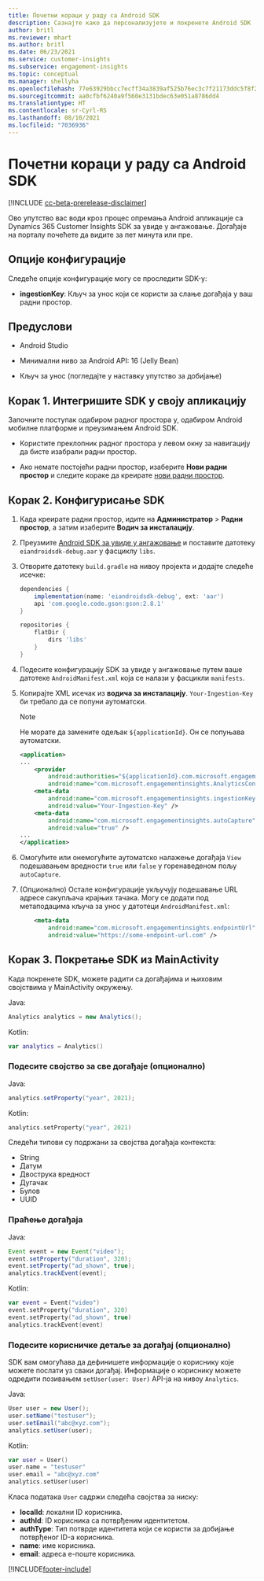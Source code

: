 ```yaml
---
title: Почетни кораци у раду са Android SDK
description: Сазнајте како да персонализујете и покренете Android SDK
author: britl
ms.reviewer: mhart
ms.author: britl
ms.date: 06/23/2021
ms.service: customer-insights
ms.subservice: engagement-insights
ms.topic: conceptual
ms.manager: shellyha
ms.openlocfilehash: 77e63929bbcc7ecff34a3839af525b76ec3c7f21173ddc5f8f2d69f11c25c441
ms.sourcegitcommit: aa0cfbf6240a9f560e3131bdec63e051a8786dd4
ms.translationtype: HT
ms.contentlocale: sr-Cyrl-RS
ms.lasthandoff: 08/10/2021
ms.locfileid: "7036936"
---
```

# <a name="get-started-with-the-android-sdk"></a>Почетни кораци у раду са Android SDK

[!INCLUDE [cc-beta-prerelease-disclaimer](includes/cc-beta-prerelease-disclaimer.md)]

Ово упутство вас води кроз процес опремања Android апликације са Dynamics 365 Customer Insights SDK за увиде у ангажовање. Догађаје на порталу почећете да видите за пет минута или пре.

## <a name="configuration-options"></a>Опције конфигурације
Следеће опције конфигурације могу се проследити SDK-у:

- **ingestionKey**: Кључ за унос који се користи за слање догађаја у ваш радни простор.

## <a name="prerequisites"></a>Предуслови

- Android Studio

- Минимални ниво за Android API: 16 (Jelly Bean)

- Кључ за унос (погледајте у наставку упутство за добијање)

## <a name="step-1-integrate-the-sdk-into-your-application"></a>Корак 1. Интегришите SDK у своју апликацију
Започните поступак одабиром радног простора у, одабиром Android мобилне платформе и преузимањем Android SDK.

- Користите преклопник радног простора у левом окну за навигацију да бисте изабрали радни простор.

- Ако немате постојећи радни простор, изаберите **Нови радни простор** и следите кораке да креирате [нови радни простор](create-workspace.md).

## <a name="step-2-configure-the-sdk"></a>Корак 2. Конфигурисање SDK

1. Када креирате радни простор, идите на **Администратор** > **Радни простор**, а затим изаберите **Водич за инсталацију**. 

1. Преузмите [Android SDK за увиде у ангажовање](https://download.pi.dynamics.com/sdk/EI-SDKs/ei-android-sdk.zip) и поставите датотеку `eiandroidsdk-debug.aar` у фасциклу `libs`.

1. Отворите датотеку `build.gradle` на нивоу пројекта и додајте следеће исечке:
    ```gradle
    dependencies {
        implementation(name: 'eiandroidsdk-debug', ext: 'aar')
        api 'com.google.code.gson:gson:2.8.1'
    }

    repositories {
        flatDir {
            dirs 'libs'
        }
    }
    ```

1. Подесите конфигурацију SDK за увиде у ангажовање путем ваше датотеке `AndroidManifest.xml` која се налази у фасцикли `manifests`. 
1. Копирајте XML исечак из **водича за инсталацију**. `Your-Ingestion-Key` би требало да се попуни аутоматски.

   > [!NOTE]
   > Не морате да замените одељак `${applicationId}`. Он се попуњава аутоматски.
   

   ```xml
   <application>
   ...
       <provider
           android:authorities="${applicationId}.com.microsoft.engagementinsights.AnalyticsContentProvider"
           android:name="com.microsoft.engagementinsights.AnalyticsContentProvider" />
       <meta-data
           android:name="com.microsoft.engagementinsights.ingestionKey"
           android:value="Your-Ingestion-Key" />
       <meta-data
           android:name="com.microsoft.engagementinsights.autoCapture"
           android:value="true" />
   ...
   </application>
   ```

1. Омогућите или онемогућите аутоматско налажење догађаја `View` подешавањем вредности `true` или `false` у горенаведеном пољу `autoCapture`.

1. (Опционално) Остале конфигурације укључују подешавање URL адресе сакупљача крајњих тачака. Могу се додати под метаподацима кључа за унос у датотеци `AndroidManifest.xml`:
    ```xml
        <meta-data
            android:name="com.microsoft.engagementinsights.endpointUrl"
            android:value="https://some-endpoint-url.com" />
    ```

## <a name="step-3-initialize-the-sdk-from-mainactivity"></a>Корак 3. Покретање SDK из MainActivity 

Када покренете SDK, можете радити са догађајима и њиховим својствима у MainActivity окружењу.

    
Java:
```java
Analytics analytics = new Analytics();
```

Kotlin:
```kotlin
var analytics = Analytics()
```

### <a name="set-property-for-all-events-optional"></a>Подесите својство за све догађаје (опционално)
    
Java:
```java
analytics.setProperty("year", 2021);
```

Kotlin:
```kotlin
analytics.setProperty("year", 2021)
```

Следећи типови су подржани за својства догађаја контекста:
- String
- Датум
- Двострука вредност
- Дугачак
- Булов
- UUID

### <a name="track-an-event"></a>Праћење догађаја

Java:
```java
Event event = new Event("video");
event.setProperty("duration", 320);
event.setProperty("ad_shown", true);
analytics.trackEvent(event);
```

Kotlin:
```kotlin
var event = Event("video")
event.setProperty("duration", 320)
event.setProperty("ad_shown", true)
analytics.trackEvent(event)
```

### <a name="set-user-details-for-your-event-optional"></a>Подесите корисничке детаље за догађај (опционално)

SDK вам омогућава да дефинишете информације о кориснику које можете послати уз сваки догађај. Информације о кориснику можете одредити позивањем `setUser(user: User)` API-ја на нивоу `Analytics`.

Java:
```java
User user = new User();
user.setName("testuser");
user.setEmail("abc@xyz.com");
analytics.setUser(user);
```

Kotlin:
```kotlin
var user = User()
user.name = "testuser"
user.email = "abc@xyz.com"
analytics.setUser(user)
```

Класа података `User` садржи следећа својства за ниску:

- **localId**: локални ID корисника.
- **authId**: ID корисника са потврђеним идентитетом.
- **authType**: Тип потврде идентитета који се користи за добијање потврђеног ID-а корисника.
- **name**: име корисника.
- **email**: адреса е-поште корисника.

[!INCLUDE[footer-include](../includes/footer-banner.md)]
